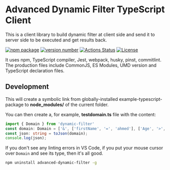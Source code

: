 # Advanced Dynamic Filter TypeScript Client

This is a client library to build dynamic filter at client side and send it to server side to be executed and get results back.

[![npm package](https://img.shields.io/badge/npm%20-advanced--dynamic--filter-brightgreen)](https://www.npmjs.com/package/advanced-dynamic-filter) [![version number](https://img.shields.io/npm/v/advanced-dynamic-filter?color=green&label=version)](https://github.com/Henka-Programmer/advanced-dynamic-filter/releases) [![Actions Status](https://github.com/henka-programmer/advanced-dynamic-filter/workflows/Test/badge.svg)](https://github.com/Henka-Programmer/advanced-dynamic-filter/actions) [![License](https://img.shields.io/github/license/Henka-Programmer/advanced-dynamic-filter)](https://github.com/Henka-Programmer/advanced-dynamic-filter/blob/main/LICENSE)

It uses npm, TypeScript compiler, Jest, webpack, husky, pinst, commitlint. The production files include CommonJS, ES Modules, UMD version and TypeScript declaration files.

## Development

This will create a symbolic link from globally-installed example-typescript-package to **node_modules/** of the current folder.

You can then create a, for example, **testdomain.ts** file with the content:

```ts
import { Domain } from 'dynamic-filter'
const domain: Domain = ['&', ['firstName', '=', 'ahmed'], ['Age', '>', 30]];
const json: string = toJson(domain);
console.log(json);
```

If you don't see any linting errors in VS Code, if you put your mouse cursor over `Domain` and see its type, then it's all good.

```bash
npm uninstall advanced-dynamic-filter -g
```
